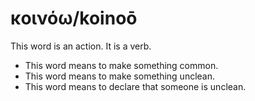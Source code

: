 # κοινόω/koinoō
This word is an action. It is a verb.

* This word means to make something common.
* This word means to make something unclean.
* This word means to declare that someone is unclean.
